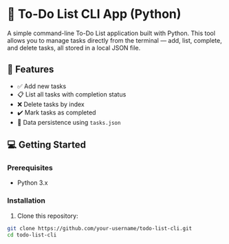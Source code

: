 # 📝 To-Do List CLI App (Python)

A simple command-line To-Do List application built with Python. This tool allows you to manage tasks directly from the terminal — add, list, complete, and delete tasks, all stored in a local JSON file.

## 📂 Features

- ✅ Add new tasks
- 📋 List all tasks with completion status
- ❌ Delete tasks by index
- ✔️ Mark tasks as completed
- 💾 Data persistence using `tasks.json`

## 💻 Getting Started

### Prerequisites

- Python 3.x

### Installation

1. Clone this repository:

```bash
git clone https://github.com/your-username/todo-list-cli.git
cd todo-list-cli
